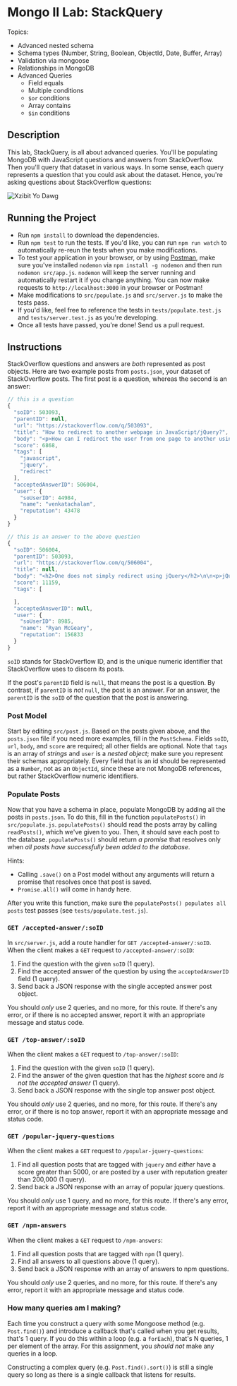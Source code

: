 # Mongo II Lab: StackQuery
Topics:
  * Advanced nested schema
  * Schema types (Number, String, Boolean, ObjectId, Date, Buffer, Array)
  * Validation via mongoose
  * Relationships in MongoDB
  * Advanced Queries
    * Field equals
    * Multiple conditions
    * `$or` conditions
    * Array contains
    * `$in` conditions

## Description
This lab, StackQuery, is all about advanced queries. You'll be populating
MongoDB with JavaScript questions and answers from StackOverflow. Then you'll
query that dataset in various ways. In some sense, each query represents
a question that you could ask about the dataset. Hence, you're asking questions
about StackOverflow questions:

![Xzibit Yo Dawg](questions.jpg)

## Running the Project
- Run `npm install` to download the dependencies.
- Run `npm test` to run the tests. If you'd like, you can run `npm run watch`
  to automatically re-reun the tests when you make modifications.
- To test your application in your browser, or by using
  [Postman](https://www.getpostman.com/), make sure you've installed `nodemon`
  via `npm install -g nodemon` and then run `nodemon src/app.js`. `nodemon` will keep the server running and automatically restart it if you change anything.
  You can now make requests to `http://localhost:3000` in your browser or
  Postman!
- Make modifications to `src/populate.js` and `src/server.js` to make the tests
  pass.
- If you'd like, feel free to reference the tests in `tests/populate.test.js`
  and `tests/server.test.js` as you're developing.
- Once all tests have passed, you're done! Send us a pull request.

## Instructions
StackOverflow questions and answers are *both* represented as post objects. Here are two example posts from `posts.json`, your dataset of StackOverflow posts.
The first post is a question, whereas the second is an answer:

```js
// this is a question
{
  "soID": 503093,
  "parentID": null,
  "url": "https://stackoverflow.com/q/503093",
  "title": "How to redirect to another webpage in JavaScript/jQuery?",
  "body": "<p>How can I redirect the user from one page to another using JavaScript or jQuery?</p>\n",
  "score": 6868,
  "tags": [
    "javascript",
    "jquery",
    "redirect"
  ],
  "acceptedAnswerID": 506004,
  "user": {
    "soUserID": 44984,
    "name": "venkatachalam",
    "reputation": 43478
  }
}

// this is an answer to the above question
{
  "soID": 506004,
  "parentID": 503093,
  "url": "https://stackoverflow.com/q/506004",
  "title": null,
  "body": "<h2>One does not simply redirect using jQuery</h2>\n\n<p>jQuery is not necessary, and <strong><code>window.location.replace(...)</code></strong> will best simulate an HTTP redirect.  </p>\n\n<p><code>window.location.replace(...)</code> is better than using <code>window.location.href</code>, because <code>replace()</code> does not keep the originating page in the session history, meaning the user won't get stuck in a never-ending back-button fiasco.</p>\n\n<blockquote>\n  <p>If you want to simulate someone clicking on a link, use\n  <strong><code>location.href</code></strong></p>\n  \n  <p>If you want to simulate an HTTP redirect, use <strong><code>location.replace</code></strong></p>\n</blockquote>\n\n<p><strong>For example:</strong></p>\n\n<pre><code>// similar behavior as an HTTP redirect\nwindow.location.replace(\"http://stackoverflow.com\");\n\n// similar behavior as clicking on a link\nwindow.location.href = \"http://stackoverflow.com\";\n</code></pre>\n",
  "score": 11159,
  "tags": [

  ],
  "acceptedAnswerID": null,
  "user": {
    "soUserID": 8985,
    "name": "Ryan McGeary",
    "reputation": 156833
  }
}
```

`soID` stands for StackOverflow ID, and is the unique numeric identifier that
StackOverflow uses to discern its posts.

If the post's `parentID` field is `null`, that means the post is a question. By
contrast, if `parentID` is *not* `null`, the post is an answer. For an answer,
the `parentID` is the `soID` of the question that the post is answering.

### Post Model
Start by editing `src/post.js`. Based on the posts given above, and the
`posts.json` file if you need more examples, fill in the `PostSchema`. Fields
`soID`, `url`, `body`, and `score` are required; all other fields are optional.
Note that `tags` is an array of *strings* and `user` is a *nested object*; make
sure you represent their schemas appropriately. Every field that is an id should
be represented as a `Number`, not as an `ObjectId`, since these are not MongoDB
references, but rather StackOverflow numeric identifiers.

### Populate Posts
Now that you have a schema in place, populate MongoDB by adding all the posts in
`posts.json`. To do this, fill in the function `populatePosts()` in
`src/populate.js`. `populatePosts()` should read the posts array by calling
`readPosts()`, which we've given to you. Then, it should save each post to the
database. `populatePosts()` should return *a promise* that resolves only when
*all posts have successfully been added to the database*.

Hints:
- Calling `.save()` on a Post model without any arguments will return a promise
  that resolves once that post is saved.
- `Promise.all()` will come in handy here.

After you write this function, make sure the `populatePosts() populates all
posts` test passes (see `tests/populate.test.js`).

### `GET /accepted-answer/:soID`
In `src/server.js`, add a route handler for `GET /accepted-answer/:soID`. When
the client makes a `GET` request to `/accepted-answer/:soID`:

1. Find the question with the given `soID` (1 query).
2. Find the accepted answer of the question by using the `acceptedAnswerID`
   field (1 query).
3. Send back a JSON response with the single accepted answer post object.

You should *only* use 2 queries, and no more, for this route. If there's any
error, or if there is no accepted answer, report it with an appropriate message
and status code.

### `GET /top-answer/:soID`
When the client makes a `GET` request to `/top-answer/:soID`:

1. Find the question with the given `soID` (1 query).
2. Find the answer of the given question that has the *highest* score and *is
   not the accepted answer* (1 query).
3. Send back a JSON response with the single top answer post object.

You should *only* use 2 queries, and no more, for this route. If there's any
error, or if there is no top answer, report it with an appropriate message
and status code.

### `GET /popular-jquery-questions`
When the client makes a `GET` request to `/popular-jquery-questions`:

1. Find all question posts that are tagged with `jquery` and *either* have
   a score greater than 5000, or are posted by a user with reputation greater
   than 200,000 (1 query).
2. Send back a JSON response with an array of popular jquery questions.

You should *only* use 1 query, and no more, for this route. If there's any
error, report it with an appropriate message and status code.

### `GET /npm-answers`
When the client makes a `GET` request to `/npm-answers`:

1. Find all question posts that are tagged with `npm` (1 query).
2. Find all answers to all questions above (1 query).
3. Send back a JSON response with an array of answers to npm questions.

You should *only* use 2 queries, and no more, for this route. If there's any
error, report it with an appropriate message and status code.

### How many queries am I making?
Each time you construct a query with some Mongoose method (e.g. `Post.find()`)
and introduce a callback that's called when you get results, that's 1 query.  If
you do this within a loop (e.g. a `forEach`), that's N queries, 1 per element of
the array. For this assignment, you *should not* make any queries in a loop.

Constructing a complex query (e.g. `Post.find().sort()`) is still a single query
so long as there is a single callback that listens for results.
